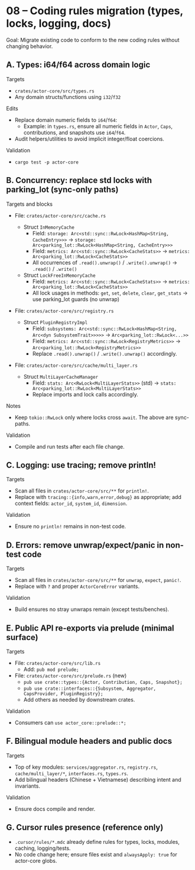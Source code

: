 # 08 – Coding rules migration (types, locks, logging, docs)

Goal: Migrate existing code to conform to the new coding rules without changing behavior.

## A. Types: i64/f64 across domain logic

Targets
- `crates/actor-core/src/types.rs`
- Any domain structs/functions using `i32`/`f32`

Edits
- Replace domain numeric fields to `i64`/`f64`:
  - Example: in `types.rs`, ensure all numeric fields in `Actor`, `Caps`, contributions, and snapshots use `i64`/`f64`.
- Audit helpers/utilities to avoid implicit integer/float coercions.

Validation
- `cargo test -p actor-core`

## B. Concurrency: replace std locks with parking_lot (sync-only paths)

Targets and blocks
- File: `crates/actor-core/src/cache.rs`
  - Struct `InMemoryCache`
    - Field: `storage: Arc<std::sync::RwLock<HashMap<String, CacheEntry>>>`
      → `storage: Arc<parking_lot::RwLock<HashMap<String, CacheEntry>>>`
    - Field: `metrics: Arc<std::sync::RwLock<CacheStats>>`
      → `metrics: Arc<parking_lot::RwLock<CacheStats>>`
    - All occurrences of `.read().unwrap()` / `.write().unwrap()`
      → `.read()` / `.write()`
  - Struct `LockFreeInMemoryCache`
    - Field: `metrics: Arc<std::sync::RwLock<CacheStats>>`
      → `metrics: Arc<parking_lot::RwLock<CacheStats>>`
    - All lock usages in methods: `get`, `set`, `delete`, `clear`, `get_stats`
      → use parking_lot guards (no unwrap)

- File: `crates/actor-core/src/registry.rs`
  - Struct `PluginRegistryImpl`
    - Field: `subsystems: Arc<std::sync::RwLock<HashMap<String, Arc<dyn SubsystemTrait>>>>>`
      → `Arc<parking_lot::RwLock<...>>`
    - Field: `metrics: Arc<std::sync::RwLock<RegistryMetrics>>`
      → `Arc<parking_lot::RwLock<RegistryMetrics>>`
    - Replace `.read().unwrap()` / `.write().unwrap()` accordingly.

- File: `crates/actor-core/src/cache/multi_layer.rs`
  - Struct `MultiLayerCacheManager`
    - Field: `stats: Arc<RwLock<MultiLayerStats>>` (std)
      → `stats: Arc<parking_lot::RwLock<MultiLayerStats>>`
    - Replace imports and lock calls accordingly.

Notes
- Keep `tokio::RwLock` only where locks cross `await`. The above are sync-paths.

Validation
- Compile and run tests after each file change.

## C. Logging: use tracing; remove println!

Targets
- Scan all files in `crates/actor-core/src/**` for `println!`.
- Replace with `tracing::{info,warn,error,debug}` as appropriate; add context fields: `actor_id`, `system_id`, `dimension`.

Validation
- Ensure no `println!` remains in non-test code.

## D. Errors: remove unwrap/expect/panic in non-test code

Targets
- Scan all files in `crates/actor-core/src/**` for `unwrap`, `expect`, `panic!`.
- Replace with `?` and proper `ActorCoreError` variants.

Validation
- Build ensures no stray unwraps remain (except tests/benches).

## E. Public API re-exports via prelude (minimal surface)

Targets
- File: `crates/actor-core/src/lib.rs`
  - Add: `pub mod prelude;`
- File: `crates/actor-core/src/prelude.rs` (new)
  - `pub use crate::types::{Actor, Contribution, Caps, Snapshot};`
  - `pub use crate::interfaces::{Subsystem, Aggregator, CapsProvider, PluginRegistry};`
  - Add others as needed by downstream crates.

Validation
- Consumers can `use actor_core::prelude::*;`

## F. Bilingual module headers and public docs

Targets
- Top of key modules: `services/aggregator.rs`, `registry.rs`, `cache/multi_layer/*`, `interfaces.rs`, `types.rs`.
- Add bilingual headers (Chinese + Vietnamese) describing intent and invariants.

Validation
- Ensure docs compile and render.

## G. Cursor rules presence (reference only)

- `.cursor/rules/*.mdc` already define rules for types, locks, modules, caching, logging/tests.
- No code change here; ensure files exist and `alwaysApply: true` for actor-core globs.
